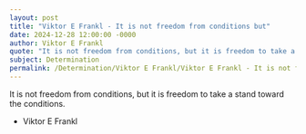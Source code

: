 ```yaml
---
layout: post
title: "Viktor E Frankl - It is not freedom from conditions but"
date: 2024-12-28 12:00:00 -0000
author: Viktor E Frankl
quote: "It is not freedom from conditions, but it is freedom to take a stand toward the conditions."
subject: Determination
permalink: /Determination/Viktor E Frankl/Viktor E Frankl - It is not freedom from conditions but
---
```


It is not freedom from conditions, but it is freedom to take a stand toward the conditions.

- Viktor E Frankl
